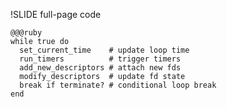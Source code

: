 !SLIDE full-page code

    @@@ruby
    while true do
      set_current_time    # update loop time
      run_timers          # trigger timers
      add_new_descriptors # attach new fds
      modify_descriptors  # update fd state
      break if terminate? # conditional loop break
    end